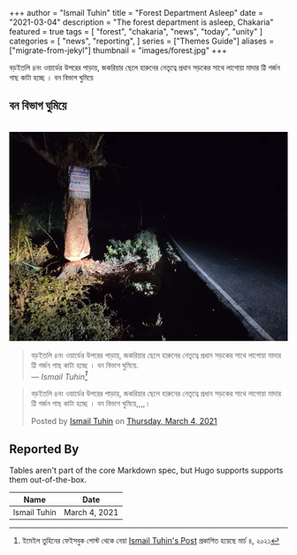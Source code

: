 +++
author = "Ismail Tuhin"
title = "Forest Department Asleep"
date = "2021-03-04"
description = "The forest department is asleep, Chakaria"
featured = true
tags = [
    "forest",
    "chakaria",
    "news",
    "today",
    "unity"
]
categories = [
    "news",
    "reporting",
]
series = ["Themes Guide"]
aliases = ["migrate-from-jekyl"]
thumbnail = "images/forest.jpg"
+++

বড়ইতলি ৪নং ওয়ার্ডের উপরের পাড়ায়, জকরিয়ার ছেলে হারুনের নেতৃত্বে প্রধান সড়কের সাথে লাগোয়া মাদার ট্টি গর্জন গাছ কাটা হচ্ছে । বন বিভাগ ঘুমিয়ে
<!--more-->

## বন বিভাগ ঘুমিয়ে
<br>
<img src="/images/forest.jpg"></img>

<br>

> বড়ইতলি ৪নং ওয়ার্ডের উপরের পাড়ায়, জকরিয়ার ছেলে হারুনের নেতৃত্বে প্রধান সড়কের সাথে লাগোয়া মাদার ট্টি গর্জন গাছ কাটা হচ্ছে । বন বিভাগ ঘুমিয়ে.<br>
> — <cite>Ismail Tuhin[^1]</cite>

[^1]: ইমেইল তুহিনের ফেইসবুক পোস্ট থেকে নেয়া  [Ismail Tuhin's Post](https://www.facebook.com/permalink.php?story_fbid=1460041734327976&id=100009664893926) প্রকাশিত হয়েছে মার্চ ৪, ২০২১
<div id="fb-root"></div>
<script async defer crossorigin="anonymous" src="https://connect.facebook.net/en_US/sdk.js#xfbml=1&version=v10.0&appId=1124031994619284&autoLogAppEvents=1" nonce="zBhihA8G"></script>

<div class="fb-post" data-href="https://www.facebook.com/permalink.php?story_fbid=1460041734327976&amp;id=100009664893926" data-width="500" data-show-text="true"><blockquote cite="https://www.facebook.com/permalink.php?story_fbid=1460041734327976&amp;id=100009664893926" class="fb-xfbml-parse-ignore"><p>বড়ইতলি ৪নং ওয়ার্ডের উপরের পাড়ায়, জকরিয়ার ছেলে হারুনের নেতৃত্বে প্রধান সড়কের সাথে লাগোয়া মাদার ট্টি গর্জন গাছ কাটা হচ্ছে । বন বিভাগ ঘুমিয়ে,,,,।</p>Posted by <a href="https://www.facebook.com/people/Ismail-Tuhin/100009664893926">Ismail Tuhin</a> on&nbsp;<a href="https://www.facebook.com/permalink.php?story_fbid=1460041734327976&amp;id=100009664893926">Thursday, March 4, 2021</a></blockquote></div>


## Reported By

Tables aren't part of the core Markdown spec, but Hugo supports supports them out-of-the-box.

   Name | Date
--------|------
    Ismail Tuhin | March 4, 2021
  

